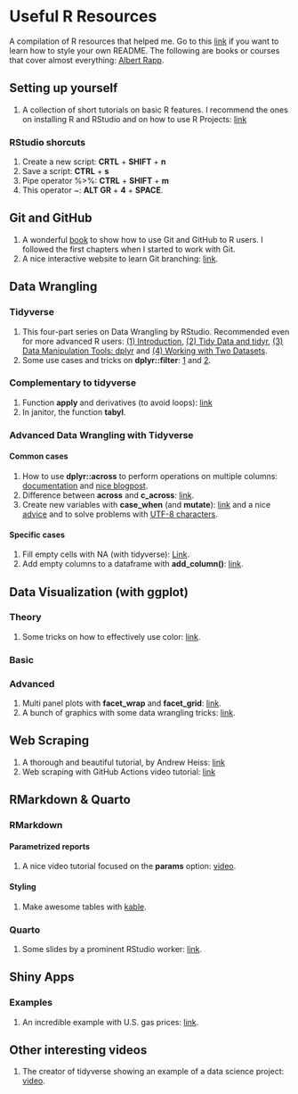 # Useful R Resources
A compilation of R resources that helped me. Go to this [link](https://docs.github.com/es/get-started/writing-on-github/getting-started-with-writing-and-formatting-on-github/basic-writing-and-formatting-syntax) if you want to learn how to style your own README.
The following are books or courses that cover almost everything: [Albert Rapp](https://yards.albert-rapp.de/index.html).

## Setting up yourself
1. A collection of short tutorials on basic R features. I recommend the ones on installing R and RStudio and on how to use R Projects: [link](https://alexd106.github.io/intro2R/howto.html#rstudio_proj-vid)

### RStudio shorcuts
1. Create a new script: **CRTL** + **SHIFT** + **n**
2. Save a script: **CTRL** + **s**
3. Pipe operator %>%: **CTRL** + **SHIFT** + **m**
4. This operator ~: **ALT GR** + **4** + **SPACE**.

## Git and GitHub
1. A wonderful [book](https://happygitwithr.com/index.html) to show how to use Git and GitHub to R users. I followed the first chapters when I started to work with Git.
2. A nice interactive website to learn Git branching: [link](https://learngitbranching.js.org/?locale=es_ES).

## Data Wrangling

### Tidyverse
1. This four-part series on Data Wrangling by RStudio. Recommended even for more advanced R users: [(1) Introduction](https://www.youtube.com/watch?v=jOd65mR1zfw), [(2) Tidy Data and tidyr](https://www.youtube.com/watch?v=1ELALQlO-yM), [(3) Data Manipulation Tools: dplyr](https://www.youtube.com/watch?v=Zc_ufg4uW4U&t=393s) and [(4) Working with Two Datasets](https://www.youtube.com/watch?v=AuBgYDCg1Cg).
2. Some use cases and tricks on **dplyr::filter**: [1](https://sebastiansauer.github.io/dplyr_filter/) and [2](https://blog.exploratory.io/filter-data-with-dplyr-76cf5f1a258e).

### Complementary to tidyverse
1. Function **apply** and derivatives (to avoid loops): [link](https://www.guru99.com/r-apply-sapply-tapply.html)
2. In janitor, the function **tabyl**.

### Advanced Data Wrangling with Tidyverse

#### Common cases
1. How to use **dplyr::across** to perform operations on multiple columns: [documentation](https://dplyr.tidyverse.org/articles/colwise.html#if-_at-_all) and [nice blogpost](https://willhipson.netlify.app/post/dplyr_across/dplyr_across/).
2. Difference between **across** and **c_across**: [link](https://community.rstudio.com/t/when-to-use-c-across-instead-of-across/74582).
3. Create new variables with **case_when** (and **mutate**): [link](https://www.statology.org/conditional-mutating-r/) and a nice [advice](https://stackoverflow.com/questions/39257820/keep-value-if-not-in-case-when-statement) and to solve problems with [UTF-8 characters](https://stackoverflow.com/questions/52007491/how-to-find-french-utf-8-accent-character-in-r-with-the-simple-character-using-s). 

#### Specific cases
1. Fill empty cells with NA (with tidyverse): [Link](https://www.codingprof.com/3-ways-to-replace-blanks-with-nas-in-r-examples/).
2. Add empty columns to a dataframe with **add_column()**: [link](https://www.marsja.se/how-to-add-an-empty-column-to-dataframe-in-r-with-tibble/).

## Data Visualization (with ggplot)

### Theory
1. Some tricks on how to effectively use color: [link](https://albert-rapp.de/posts/ggplot2-tips/07_four_ways_colors_more_efficiently/07_four_ways_colors_more_efficiently.html).

### Basic

### Advanced
1. Multi panel plots with **facet_wrap** and **facet_grid**: [link](http://zevross.com/blog/2019/04/02/easy-multi-panel-plots-in-r-using-facet_wrap-and-facet_grid-from-ggplot2/).
2. A bunch of graphics with some data wrangling tricks: [link](https://www.brodrigues.co/blog/2020-04-12-basic_ggplot2/).

## Web Scraping
1. A thorough and beautiful tutorial, by Andrew Heiss: [link](https://talks.andrewheiss.com/2022-seacen/presentation/#/title-slide)
2. Web scraping with GitHub Actions video tutorial: [link](https://www.youtube.com/watch?v=N3NrWMxeeJQ)

## RMarkdown & Quarto

### RMarkdown

#### Parametrized reports
1. A nice video tutorial focused on the **params** option: [video](https://www.youtube.com/watch?v=oFKb8WYDLB0&t=613s).

#### Styling
1. Make awesome tables with [kable](https://cran.r-project.org/web/packages/kableExtra/vignettes/awesome_table_in_pdf.pdf).

### Quarto
1. Some slides by a prominent RStudio worker: [link](https://thomasmock.quarto.pub/reports-presentations/#/title-slide).

## Shiny Apps

### Examples
1. An incredible example with U.S. gas prices: [link](https://github.com/kcuilla/USgasprices).

## Other interesting videos
1. The creator of tidyverse showing an example of a data science project: [video](https://www.youtube.com/watch?v=go5Au01Jrvs).
